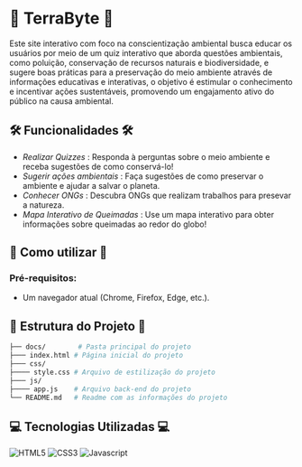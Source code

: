 # 🌱 TerraByte 🌱

Este site interativo com foco na conscientização ambiental busca educar os usuários por meio de um quiz interativo que aborda questões ambientais, como poluição, conservação de recursos naturais e biodiversidade, e sugere boas práticas para a preservação do meio ambiente através de informações educativas e interativas, o objetivo é estimular o conhecimento e incentivar ações sustentáveis, promovendo um engajamento ativo do público na causa ambiental.

## 🛠 Funcionalidades 🛠

- *Realizar Quizzes* : Responda à perguntas sobre o meio ambiente e receba sugestões de como conservá-lo!
- *Sugerir ações ambientais* : Faça sugestões de como preservar o ambiente e ajudar a salvar o planeta.
- *Conhecer ONGs* : Descubra ONGs que realizam trabalhos para presevar a natureza.
- *Mapa Interativo de Queimadas* : Use um mapa interativo para obter informações sobre queimadas ao redor do globo!

## 🚀 Como utilizar 🚀

### Pré-requisitos:
- Um navegador atual (Chrome, Firefox, Edge, etc.).

## 📂 Estrutura do Projeto 📂
```bash
├── docs/        # Pasta principal do projeto
├─── index.html # Página inicial do projeto
├─── css/       
├──── style.css # Arquivo de estilização do projeto
├─── js/
├──── app.js    # Arquivo back-end do projeto
└── README.md   # Readme com as informações do projeto
```

## 💻 Tecnologias Utilizadas 💻

![HTML5](https://img.shields.io/badge/HTML5-E34F26?style=for-the-badge&logo=html5&logoColor=white)
![CSS3](    https://img.shields.io/badge/CSS3-1572B6?style=for-the-badge&logo=css3&logoColor=white)
![Javascript](https://img.shields.io/badge/JavaScript-F7DF1E?style=for-the-badge&logo=javascript&logoColor=black)